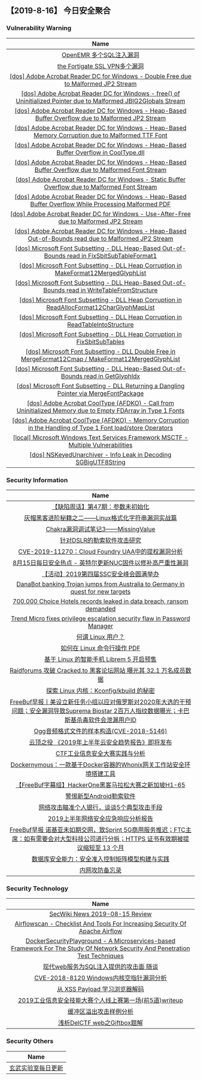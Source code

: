 
 ##   【2019-8-16】 今日安全聚合


###  						       							Vulnerability Warning

|                             Name                             |
| :----------------------------------------------------------: |
|[OpenEMR 多个SQL注入漏洞](https://www.seebug.org/vuldb/ssvid-98057)|
|[the Fortigate SSL VPN多个漏洞](https://www.seebug.org/vuldb/ssvid-98056)|
|[[dos] Adobe Acrobat Reader DC for Windows - Double Free due to Malformed JP2 Stream](https://www.exploit-db.com/exploits/47279)|
|[[dos] Adobe Acrobat Reader DC for Windows - free() of Uninitialized Pointer due to Malformed JBIG2Globals Stream](https://www.exploit-db.com/exploits/47278)|
|[[dos] Adobe Acrobat Reader DC for Windows - Heap-Based Buffer Overflow due to Malformed JP2 Stream](https://www.exploit-db.com/exploits/47277)|
|[[dos] Adobe Acrobat Reader DC for Windows - Heap-Based Memory Corruption due to Malformed TTF Font](https://www.exploit-db.com/exploits/47276)|
|[[dos] Adobe Acrobat Reader DC for Windows - Heap-Based Buffer Overflow in CoolType.dll](https://www.exploit-db.com/exploits/47275)|
|[[dos] Adobe Acrobat Reader DC for Windows - Heap-Based Buffer Overflow due to Malformed Font Stream](https://www.exploit-db.com/exploits/47274)|
|[[dos] Adobe Acrobat Reader DC for Windows - Static Buffer Overflow due to Malformed Font Stream](https://www.exploit-db.com/exploits/47273)|
|[[dos] Adobe Acrobat Reader DC for Windows - Heap-Based Buffer Overflow While Processing Malformed PDF](https://www.exploit-db.com/exploits/47272)|
|[[dos] Adobe Acrobat Reader DC for Windows - Use-After-Free due to Malformed JP2 Stream](https://www.exploit-db.com/exploits/47271)|
|[[dos] Adobe Acrobat Reader DC for Windows - Heap-Based Out-of-Bounds read due to Malformed JP2 Stream](https://www.exploit-db.com/exploits/47270)|
|[[dos] Microsoft Font Subsetting - DLL Heap-Based Out-of-Bounds read in FixSbitSubTableFormat1](https://www.exploit-db.com/exploits/47269)|
|[[dos] Microsoft Font Subsetting - DLL Heap Corruption in MakeFormat12MergedGlyphList](https://www.exploit-db.com/exploits/47268)|
|[[dos] Microsoft Font Subsetting - DLL Heap-Based Out-of-Bounds read in WriteTableFromStructure](https://www.exploit-db.com/exploits/47267)|
|[[dos] Microsoft Font Subsetting - DLL Heap Corruption in ReadAllocFormat12CharGlyphMapList](https://www.exploit-db.com/exploits/47266)|
|[[dos] Microsoft Font Subsetting - DLL Heap Corruption in ReadTableIntoStructure](https://www.exploit-db.com/exploits/47265)|
|[[dos] Microsoft Font Subsetting - DLL Heap Corruption in FixSbitSubTables](https://www.exploit-db.com/exploits/47264)|
|[[dos] Microsoft Font Subsetting - DLL Double Free in MergeFormat12Cmap / MakeFormat12MergedGlyphList](https://www.exploit-db.com/exploits/47263)|
|[[dos] Microsoft Font Subsetting - DLL Heap-Based Out-of-Bounds read in GetGlyphIdx](https://www.exploit-db.com/exploits/47262)|
|[[dos] Microsoft Font Subsetting - DLL Returning a Dangling Pointer via MergeFontPackage](https://www.exploit-db.com/exploits/47261)|
|[[dos] Adobe Acrobat CoolType (AFDKO) - Call from Uninitialized Memory due to Empty FDArray in Type 1 Fonts](https://www.exploit-db.com/exploits/47260)|
|[[dos] Adobe Acrobat CoolType (AFDKO) - Memory Corruption in the Handling of Type 1 Font load/store Operators](https://www.exploit-db.com/exploits/47259)|
|[[local] Microsoft Windows Text Services Framework MSCTF - Multiple Vulnerabilities](https://www.exploit-db.com/exploits/47258)|
|[[dos] NSKeyedUnarchiver - Info Leak in Decoding SGBigUTF8String](https://www.exploit-db.com/exploits/47257)|

### 						        							Security Information
|                             Name                                    |
| :----------------------------------------------------------: |
|[【缺陷周话】第47期：参数未初始化](https://www.anquanke.com/post/id/184237)|
|[灰帽黑客进阶秘籍之二——Linux格式化字符串漏洞实战篇](https://www.anquanke.com/post/id/183963)|
|[Chakra漏洞调试笔记3——MissingValue](https://www.anquanke.com/post/id/184258)|
|[针对DSLR的勒索软件攻击研究](https://www.anquanke.com/post/id/184036)|
|[CVE-2019-11270：Cloud Foundry UAA中的提权漏洞分析](https://www.anquanke.com/post/id/183810)|
|[8月15日每日安全热点 - 英特尔更新NUC固件以修补高严重性漏洞](https://www.anquanke.com/post/id/184239)|
|[【活动】2019第四届SSC安全峰会圆满举办](https://www.secpulse.com/archives/110684.html)|
|[DanaBot banking Trojan jumps from Australia to Germany in quest for new targets](https://www.zdnet.com/article/danabot-banking-trojan-jumps-from-australia-to-german-targets/#ftag=RSSbaffb68)|
|[700,000 Choice Hotels records leaked in data breach, ransom demanded](https://www.zdnet.com/article/700000-choice-hotels-records-leaked-in-data-breach/#ftag=RSSbaffb68)|
|[Trend Micro fixes privilege escalation security flaw in Password Manager](https://www.zdnet.com/article/trend-micro-fixes-hijack-security-flaw-in-password-manager/#ftag=RSSbaffb68)|
|[何谓 Linux 用户？](https://linux.cn/article-11231-1.html?utm_source=rss&utm_medium=rss)|
|[如何在 Linux 命令行操作 PDF](https://linux.cn/article-11230-1.html?utm_source=rss&utm_medium=rss)|
|[基于 Linux 的智能手机 Librem 5 开启预售](https://linux.cn/article-11229-1.html?utm_source=rss&utm_medium=rss)|
|[Raidforums 攻破 Cracked.to 黑客论坛网站 曝光其 32.1 万名成员数据](https://linux.cn/article-11228-1.html?utm_source=rss&utm_medium=rss)|
|[探索 Linux 内核：Kconfig/kbuild 的秘密](https://linux.cn/article-11227-1.html?utm_source=rss&utm_medium=rss)|
|[FreeBuf早报丨美设立新任务小组以应对俄罗斯对2020年大选的干预问题；安全漏洞导致Suprema Biostar 2百万人指纹数据曝光；卡巴斯基杀毒软件会泄漏用户ID](https://www.freebuf.com/news/211566.html)|
|[Ogg音频格式文件的样本构造(CVE-2018-5146)](https://www.freebuf.com/vuls/210040.html)|
|[云顶之役 《2019年上半年云安全趋势报告》即将发布](https://www.freebuf.com/articles/paper/211311.html)|
|[CTF工业信息安全大赛实践与分析](https://www.freebuf.com/articles/ics-articles/210687.html)|
|[Dockernymous：一款基于Docker容器的Whonix网关工作站安全环境搭建工具](https://www.freebuf.com/sectool/209607.html)|
|[【FreeBuf字幕组】HackerOne黑客马拉松大赛之新加坡H1-65](https://www.freebuf.com/video/211375.html)|
|[警惕新型Android勒索软件](https://www.freebuf.com/articles/terminal/209895.html)|
|[网络攻击瞄准个人银行，谈谈5个典型攻击手段](https://www.freebuf.com/articles/network/211150.html)|
|[2019上半年网络安全应急响应分析报告](https://www.freebuf.com/articles/paper/210447.html)|
|[FreeBuf早报  诺基亚未如期交网，致Sprint 5G商用服务推迟；FTC主席：如有需要会对大型科技公司进行分拆；HTTPS 证书有效期被提议缩短至 13 个月](https://www.freebuf.com/news/211291.html)|
|[数据库安全能力：安全准入控制矩阵模型构建与实践](https://www.freebuf.com/articles/database/210467.html)|
|[内网攻防备忘录](https://www.freebuf.com/articles/network/210298.html)|

### 						        							Security  Technology
|                             Name                                    |
| :----------------------------------------------------------: |
|[SecWiki News 2019-08-15 Review](http://www.sec-wiki.com/?2019-08-15)|
|[Airflowscan - Checklist And Tools For Increasing Security Of Apache Airflow](http://www.kitploit.com/2019/08/airflowscan-checklist-and-tools-for.html)|
|[DockerSecurityPlayground - A Microservices-based Framework For The Study Of Network Security And Penetration Test Techniques](http://www.kitploit.com/2019/08/dockersecurityplayground-microservices.html)|
|[现代web服务为SQL注入提供的攻击面 随谈](http://xz.aliyun.com/t/5963)|
|[CVE-2018-8120 Windows内核空指针漏洞分析](http://xz.aliyun.com/t/5966)|
|[从 XSS Payload 学习浏览器解码](http://xz.aliyun.com/t/5950)|
|[2019工业信息安全技能大赛个人线上赛第一场(前5道)writeup](http://xz.aliyun.com/t/5960)|
|[缓冲区溢出攻击样例分析](http://xz.aliyun.com/t/5964)|
|[浅析DelCTF web之Giftbox题解](http://xz.aliyun.com/t/5967)|

### 						        							Security  Others
|                             Name                                    |
| :----------------------------------------------------------: |
|[玄武实验室每日更新](https://weibo.com/p/1006065582522936/wenzhang?from=page_100606_profile&wvr=6&mod=wenzhangmore)|

